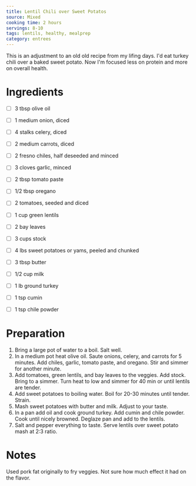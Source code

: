 ```yaml
---
title: Lentil Chili over Sweet Potatos
source: Mixed
cooking time: 2 hours
servings: 8-10
tags: lentils, healthy, mealprep
category: entrees
---
```


This is an adjustment to an old old recipe from my lifing days. I'd eat turkey chili over a baked sweet potato. Now I'm focused less on protein and more on overall health.

Ingredients
===========

* [ ] 3 tbsp olive oil
* [ ] 1 medium onion, diced
* [ ] 4 stalks celery, diced
* [ ] 2 medium carrots, diced
* [ ] 2 fresno chiles, half deseeded and minced
* [ ] 3 cloves garlic, minced
* [ ] 2 tbsp tomato paste
* [ ] 1/2 tbsp oregano
* [ ] 2 tomatoes, seeded and diced
* [ ] 1 cup green lentils
* [ ] 2 bay leaves
* [ ] 3 cups stock

* [ ] 4 lbs sweet potatoes or yams, peeled and chunked
* [ ] 3 tbsp butter
* [ ] 1/2 cup milk

* [ ] 1 lb ground turkey
* [ ] 1 tsp cumin
* [ ] 1 tsp chile powder

Preparation
===========
1. Bring a large pot of water to a boil. Salt well.
2. In a medium pot heat olive oil. Saute onions, celery, and carrots for 5 minutes. Add chiles, garlic, tomato paste, and oregano. Stir and simmer for another minute.
3. Add tomatoes, green lentils, and bay leaves to the veggies. Add stock. Bring to a simmer. Turn heat to low and simmer for 40 min or until lentils are tender.
4. Add sweet potatoes to boiling water. Boil for 20-30 minutes until tender. Strain.
5. Mash sweet potatoes with butter and milk. Adjust to your taste.
6. In a pan add oil and cook ground turkey. Add cumin and chile powder. Cook until nicely browned. Deglaze pan and add to the lentils.
7. Salt and pepper everything to taste. Serve lentils over sweet potato mash at 2:3 ratio.

Notes
=====

Used pork fat originally to fry veggies. Not sure how much effect it had on the flavor.
